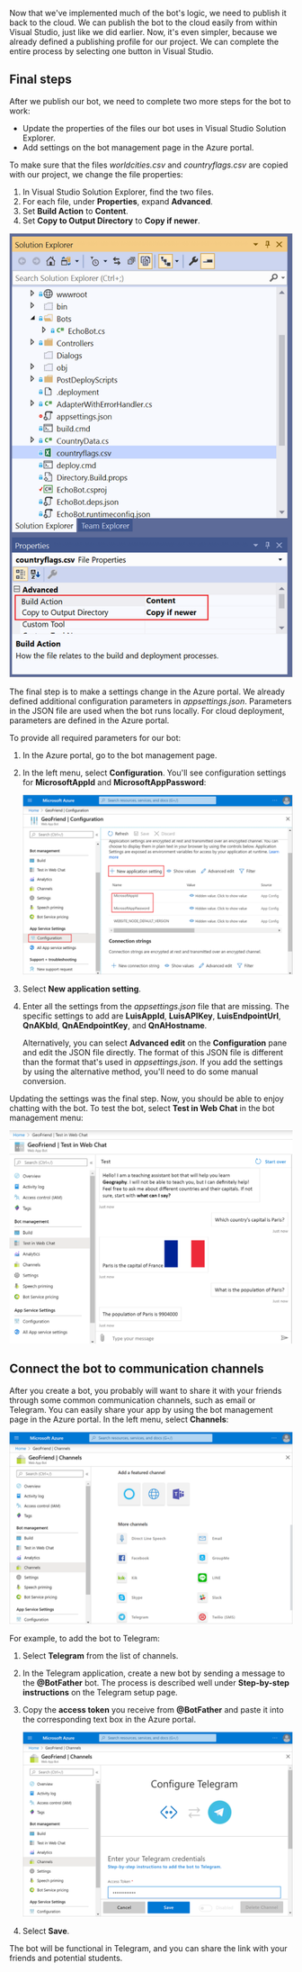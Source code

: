 Now that we've implemented much of the bot's logic, we need to publish it back to the cloud. We can publish the bot to the cloud easily from within Visual Studio, just like we did earlier. Now, it's even simpler, because we already defined a publishing profile for our project. We can complete the entire process by selecting one button in Visual Studio.

## Final steps

After we publish our bot, we need to complete two more steps for the bot to work:

- Update the properties of the files our bot uses in Visual Studio Solution Explorer.
- Add settings on the bot management page in the Azure portal.

To make sure that the files *worldcities.csv* and *countryflags.csv* are copied with our project, we change the file properties:

1. In Visual Studio Solution Explorer, find the two files.
1. For each file, under **Properties**, expand **Advanced**.
1. Set **Build Action** to **Content**.
1. Set **Copy to Output Directory** to **Copy if newer**.

![A screenshot that demonstrates how to change a file's properties on the Advanced tab in Visual Studio Solution Explorer](../media/visual-studio-solution-express.png)

The final step is to make a settings change in the Azure portal. We already defined additional configuration parameters in *appsettings.json*. Parameters in the JSON file are used when the bot runs locally. For cloud deployment, parameters are defined in the Azure portal.

To provide all required parameters for our bot:

1. In the Azure portal, go to the bot management page.
1. In the left menu, select **Configuration**. You'll see configuration settings for **MicrosoftAppId** and **MicrosoftAppPassword**:

   ![A screenshot that shows the bot management Configuration pane and existing settings in the Azure portal](../media/azure-bot-configuration.png)

1. Select **New application setting**.
1. Enter all the settings from the *appsettings.json* file that are missing. The specific settings to add are **LuisAppId**, **LuisAPIKey**, **LuisEndpointUrl**, **QnAKbId**, **QnAEndpointKey**, and **QnAHostname**.

   Alternatively, you can select **Advanced edit** on the **Configuration** pane and edit the JSON file directly. The format of this JSON file is different than the format that's used in *appsettings.json*. If you add the settings by using the alternative method, you'll need to do some manual conversion.

Updating the settings was the final step. Now, you should be able to enjoy chatting with the bot. To test the bot, select **Test in Web Chat** in the bot management menu:

![A screenshot that shows an example of testing a bot in the Test in Web Chat pane](../media/final-web-chat.png)

## Connect the bot to communication channels 

After you create a bot, you probably will want to share it with your friends through some common communication channels, such as email or Telegram. You can easily share your app by using the bot management page in the Azure portal. In the left menu, select **Channels**:

![A screenshot that shows the bot management Channels pane in the Azure portal](../media/add-channel.png)

For example, to add the bot to Telegram:

1. Select **Telegram** from the list of channels.
1. In the Telegram application, create a new bot by sending a message to the **@BotFather** bot. The process is described well under **Step-by-step instructions** on the Telegram setup page.
1. Copy the **access token** you receive from **@BotFather** and paste it into the corresponding text box in the Azure portal.

   ![A screenshot that shows where to add the access token in the Configure Telegram pane](../media/add-channel-telegram.png)
1. Select **Save**.

The bot will be functional in Telegram, and you can share the link with your friends and potential students.
 